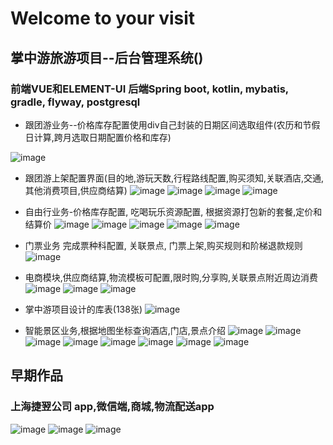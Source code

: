# Welcome to your visit

## 掌中游旅游项目--后台管理系统()

### 前端VUE和ELEMENT-UI 后端Spring boot, kotlin, mybatis, gradle, flyway, postgresql

- 跟团游业务--价格库存配置使用div自己封装的日期区间选取组件(农历和节假日计算,跨月选取日期配置价格和库存)

![image](img/zzu/11.png)

- 跟团游上架配置界面(目的地,游玩天数,行程路线配置,购买须知,关联酒店,交通,其他消费项目,供应商结算)
![image](img/zzu/04.png)
![image](img/zzu/06.png)
![image](img/zzu/12.png)
![image](img/zzu/13.png)

- 自由行业务-价格库存配置, 吃喝玩乐资源配置, 根据资源打包新的套餐,定价和结算价
![image](img/zzu/13.png)
![image](img/zzu/14.png)
![image](img/zzu/15.png)
![image](img/zzu/16.png)
![image](img/zzu/17.png)

- 门票业务 完成票种科配置, 关联景点, 门票上架,购买规则和阶梯退款规则
![image](img/zzu/18.png)

- 电商模块,供应商结算,物流模板可配置,限时购,分享购,关联景点附近周边消费
![image](img/zzu/21.png)
![image](img/zzu/22.png)
![image](img/zzu/23.png)

- 掌中游项目设计的库表(138张)
![image](img/zzu/01.png)

- 智能景区业务,根据地图坐标查询酒店,门店,景点介绍
![image](img/zzu/report.png)
![image](img/zzu/24.png)
![image](img/zzu/30.png)
![image](img/zzu/31.png)
![image](img/zzu/32.png)
![image](img/zzu/33.png)
![image](img/zzu/34.png)
![image](img/zzu/35.png)


## 早期作品
### 上海捷翌公司 app,微信端,商城,物流配送app
![image](img/jieyi/app.png)
![image](img/jieyi/store_wx.png)
![image](img/jieyi/lgs01.png)
